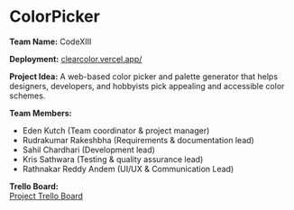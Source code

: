# ColorPicker 

**Team Name:** CodeXIII

**Deployment:** [clearcolor.vercel.app/](https://clearcolor.vercel.app/)

**Project Idea:**  A web-based color picker and palette generator that helps designers, developers, and hobbyists pick appealing and accessible color schemes.  

**Team Members:**  
- Eden Kutch (Team coordinator & project manager)
- Rudrakumar Rakeshbha (Requirements & documentation lead)
- Sahil Chardhari (Development lead)
- Kris Sathwara (Testing & quality assurance lead)
- Rathnakar Reddy Andem (UI/UX & Communication Lead)

**Trello Board:**  
[Project Trello Board](https://trello.com/b/NEOjRolN/group13-project)
